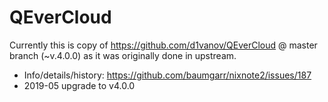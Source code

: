 # QEverCloud

Currently this is copy of https://github.com/d1vanov/QEverCloud @ master branch (~v.4.0.0)
as it was originally done in upstream.

* Info/details/history: https://github.com/baumgarr/nixnote2/issues/187
* 2019-05 upgrade to v4.0.0